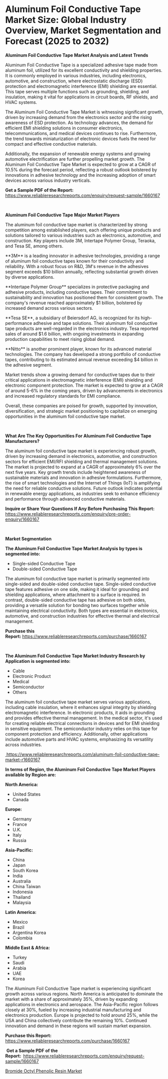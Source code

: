 <p><h1>Aluminum Foil Conductive Tape Market Size: Global Industry Overview, Market Segmentation and Forecast (2025 to 2032)</h1></p><p><strong>Aluminum Foil Conductive Tape Market Analysis and Latest Trends</strong></p>
<p><p>Aluminum Foil Conductive Tape is a specialized adhesive tape made from aluminum foil, utilized for its excellent conductivity and shielding properties. It is commonly employed in various industries, including electronics, automotive, and construction, where electrostatic discharge (ESD) protection and electromagnetic interference (EMI) shielding are essential. This tape serves multiple functions such as grounding, shielding, and insulation, making it vital for applications in circuit boards, RF shields, and HVAC systems.</p><p>The Aluminum Foil Conductive Tape Market is witnessing significant growth, driven by increasing demand from the electronics sector and the rising awareness of ESD protection. As technology advances, the demand for efficient EMI shielding solutions in consumer electronics, telecommunications, and medical devices continues to rise. Furthermore, the trend towards miniaturization of electronic devices fuels the need for compact and effective conductive materials.</p><p>Additionally, the expansion of renewable energy systems and growing automotive electrification are further propelling market growth. The Aluminum Foil Conductive Tape Market is expected to grow at a CAGR of 10.5% during the forecast period, reflecting a robust outlook bolstered by innovations in adhesive technology and the increasing adoption of smart devices across various industry verticals.</p></p>
<p><strong>Get a Sample PDF of the Report:&nbsp;</strong> <a href="https://www.reliableresearchreports.com/enquiry/request-sample/1660167?utm_campaign=3250&utm_medium=2&utm_source=Github&utm_content=ia&utm_term=29032025&utm_id=aluminum-foil-conductive-tape">https://www.reliableresearchreports.com/enquiry/request-sample/1660167</a></p>
<p>&nbsp;</p>
<p><strong>Aluminum Foil Conductive Tape Major Market Players</strong></p>
<p><p>The aluminum foil conductive tape market is characterized by strong competition among established players, each offering unique products and solutions tailored to various industries such as electronics, automotive, and construction. Key players include 3M, Intertape Polymer Group, Teraoka, and Tesa SE, among others.</p><p>**3M** is a leading innovator in adhesive technologies, providing a range of aluminum foil conductive tapes known for their conductivity and reliability. With a robust focus on R&D, 3M's revenue in the adhesives segment exceeds $10 billion annually, reflecting substantial growth driven by diverse applications.</p><p>**Intertape Polymer Group** specializes in protective packaging and adhesive products, including conductive tapes. Their commitment to sustainability and innovation has positioned them for consistent growth. The company's revenue reached approximately $1 billion, bolstered by increased demand across various sectors.</p><p>**Tesa SE**, a subsidiary of Beiersdorf AG, is recognized for its high-performance adhesive and tape solutions. Their aluminum foil conductive tape products are well-regarded in the electronics industry. Tesa reported sales of around $1.6 billion, with ongoing investments in expanding production capabilities to meet rising global demand.</p><p>**Nitto** is another prominent player, known for its advanced material technologies. The company has developed a strong portfolio of conductive tapes, contributing to its estimated annual revenue exceeding $4 billion in the adhesive segment.</p><p>Market trends show a growing demand for conductive tapes due to their critical applications in electromagnetic interference (EMI) shielding and electronic component protection. The market is expected to grow at a CAGR of around 5-6% in the coming years, driven by advancements in electronics and increased regulatory standards for EMI compliance.</p><p>Overall, these companies are poised for growth, supported by innovation, diversification, and strategic market positioning to capitalize on emerging opportunities in the aluminum foil conductive tape market.</p></p>
<p>&nbsp;</p>
<p><strong>What Are The Key Opportunities For Aluminum Foil Conductive Tape Manufacturers?</strong></p>
<p><p>The aluminum foil conductive tape market is experiencing robust growth, driven by increasing demand in electronics, automotive, and construction sectors for efficient EMI/RFI shielding and thermal management solutions. The market is projected to expand at a CAGR of approximately 6% over the next five years. Key growth trends include heightened awareness of sustainable materials and innovation in adhesive formulations. Furthermore, the rise of smart technologies and the Internet of Things (IoT) is amplifying the need for reliable conductive solutions. Future outlook indicates potential in renewable energy applications, as industries seek to enhance efficiency and performance through advanced conductive materials.</p></p>
<p><strong>Inquire or Share Your Questions If Any Before Purchasing This Report:</strong> <a href="https://www.reliableresearchreports.com/enquiry/pre-order-enquiry/1660167?utm_campaign=3250&utm_medium=2&utm_source=Github&utm_content=ia&utm_term=29032025&utm_id=aluminum-foil-conductive-tape">https://www.reliableresearchreports.com/enquiry/pre-order-enquiry/1660167</a></p>
<p>&nbsp;</p>
<p><strong>Market Segmentation</strong></p>
<p><strong>The Aluminum Foil Conductive Tape Market Analysis by types is segmented into:</strong></p>
<p><ul><li>Single-sided Conductive Tape</li><li>Double-sided Conductive Tape</li></ul></p>
<p><p>The aluminum foil conductive tape market is primarily segmented into single-sided and double-sided conductive tape. Single-sided conductive tape features adhesive on one side, making it ideal for grounding and shielding applications, where attachment to a surface is required. In contrast, double-sided conductive tape has adhesive on both sides, providing a versatile solution for bonding two surfaces together while maintaining electrical conductivity. Both types are essential in electronics, automotive, and construction industries for effective thermal and electrical management.</p></p>
<p><strong>Purchase this Report:&nbsp;</strong><a href="https://www.reliableresearchreports.com/purchase/1660167?utm_campaign=3250&utm_medium=2&utm_source=Github&utm_content=ia&utm_term=29032025&utm_id=aluminum-foil-conductive-tape">https://www.reliableresearchreports.com/purchase/1660167</a></p>
<p>&nbsp;</p>
<p><strong>The Aluminum Foil Conductive Tape Market Industry Research by Application is segmented into:</strong></p>
<p><ul><li>Cable</li><li>Electronic Product</li><li>Medical</li><li>Semiconductor</li><li>Others</li></ul></p>
<p><p>The aluminum foil conductive tape market serves various applications, including cable insulation, where it enhances signal integrity by shielding electromagnetic interference. In electronic products, it aids in grounding and provides effective thermal management. In the medical sector, it's used for creating reliable electrical connections in devices and for EMI shielding in sensitive equipment. The semiconductor industry relies on this tape for component protection and efficiency. Additionally, other applications include automotive parts and HVAC systems, emphasizing its versatility across industries.</p></p>
<p><a href="https://www.reliableresearchreports.com/aluminum-foil-conductive-tape-market-r1660167?utm_campaign=3250&utm_medium=2&utm_source=Github&utm_content=ia&utm_term=29032025&utm_id=aluminum-foil-conductive-tape">&nbsp;https://www.reliableresearchreports.com/aluminum-foil-conductive-tape-market-r1660167</a></p>
<p><strong>In terms of Region, the Aluminum Foil Conductive Tape Market Players available by Region are:</strong></p>
<p>
    <p> <strong> North America: </strong>
        <ul>
            <li>United States</li>
            <li>Canada</li>
        </ul>
        </p> 
    <p> <strong> Europe: </strong>
        <ul>
            <li>Germany</li>
            <li>France</li>
            <li>U.K.</li>
            <li>Italy</li>
            <li>Russia</li>
        </ul>
        </p> 
    <p> <strong> Asia-Pacific: </strong>
        <ul>
            <li>China</li>
            <li>Japan</li>
            <li>South Korea</li>
            <li>India</li>
            <li>Australia</li>
            <li>China Taiwan</li>
            <li>Indonesia</li>
            <li>Thailand</li>
            <li>Malaysia</li>
        </ul>
        </p> 
    <p> <strong> Latin America: </strong>
        <ul>
            <li>Mexico</li>
            <li>Brazil</li>
            <li>Argentina Korea</li>
            <li>Colombia</li>
        </ul>
        </p> 
    <p> <strong> Middle East & Africa: </strong>
        <ul>
            <li>Turkey</li>
            <li>Saudi</li>
            <li>Arabia</li>
            <li>UAE</li>
            <li>Korea</li>
        </ul>
    </p>
    </p>
<p><p>The Aluminum Foil Conductive Tape market is experiencing significant growth across various regions. North America is anticipated to dominate the market with a share of approximately 35%, driven by expanding applications in electronics and aerospace. The Asia-Pacific region follows closely at 30%, fueled by increasing industrial manufacturing and electronics production. Europe is projected to hold around 25%, while the USA and China collectively contribute the remaining 10%. Continued innovation and demand in these regions will sustain market expansion.</p></p>
<p><strong>Purchase this Report: </strong><a href="https://www.reliableresearchreports.com/purchase/1660167?utm_campaign=3250&utm_medium=2&utm_source=Github&utm_content=ia&utm_term=29032025&utm_id=aluminum-foil-conductive-tape">https://www.reliableresearchreports.com/purchase/1660167</a></p>
<p>&nbsp;<strong>Get a Sample PDF of the Report:&nbsp;&nbsp;</strong><a href="https://www.reliableresearchreports.com/enquiry/request-sample/1660167?utm_campaign=3250&utm_medium=2&utm_source=Github&utm_content=ia&utm_term=29032025&utm_id=aluminum-foil-conductive-tape">https://www.reliableresearchreports.com/enquiry/request-sample/1660167</a></p>
<p><strong></strong></p>
<p><p><a href="https://github.com/jolinolooman/Market-Research-Report-List-1/blob/main/bromide-octyl-phenolic-resin-market.md?utm_campaign=3250&utm_medium=2&utm_source=Github&utm_content=ia&utm_term=29032025&utm_id=aluminum-foil-conductive-tape">Bromide Octyl Phenolic Resin Market</a></p></p>